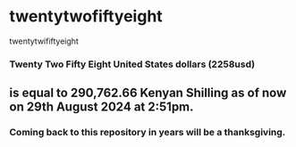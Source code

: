 # twentytwofiftyeight
twentytwififtyeight

### Twenty Two Fifty Eight United States dollars (2258usd) 
## is equal to **290,762.66 Kenyan Shilling** as of now on 29th August 2024 at 2:51pm.
### Coming back to this repository in years will be a thanksgiving.
